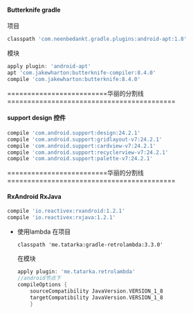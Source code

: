 #### Butterknife gradle
项目
```gradle
classpath 'com.neenbedankt.gradle.plugins:android-apt:1.8'
```
模块
```gradle
apply plugin: 'android-apt'
apt 'com.jakewharton:butterknife-compiler:8.4.0'
compile 'com.jakewharton:butterknife:8.4.0'
```
=========================华丽的分割线==========================================

#### support design 控件
```gradle
compile 'com.android.support:design:24.2.1'
compile 'com.android.support:gridlayout-v7:24.2.1'
compile 'com.android.support:cardview-v7:24.2.1'
compile 'com.android.support:recyclerview-v7:24.2.1'
compile 'com.android.support:palette-v7:24.2.1'
```
=========================华丽的分割线==========================================
#### RxAndroid RxJava
```gradle
compile 'io.reactivex:rxandroid:1.2.1'
compile 'io.reactivex:rxjava:1.2.1'
```

* 使用lambda
    在项目
    ```grdle
    classpath 'me.tatarka:gradle-retrolambda:3.3.0'
    ```
    在模块
    ```gradle
    apply plugin: 'me.tatarka.retrolambda'
    //android节点下
    compileOptions {
        sourceCompatibility JavaVersion.VERSION_1_8
        targetCompatibility JavaVersion.VERSION_1_8
        }
    ```
